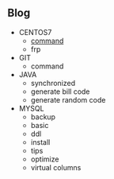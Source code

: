 ## Blog
* CENTOS7
  - [command](blog/centos7/command.md)
  * frp
* GIT
  * command
* JAVA
  * synchronized
  * generate bill code
  * generate random code
* MYSQL
  * backup
  * basic
  * ddl
  * install
  * tips
  * optimize
  * virtual columns
